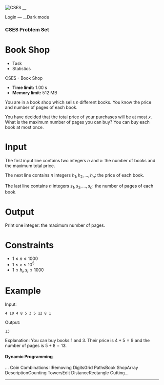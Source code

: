 ![CSES](/logo.png?1) __

Login — __Dark mode

### CSES Problem Set

# Book Shop

  * Task
  * Statistics

CSES - Book Shop

  * **Time limit:** 1.00 s
  * **Memory limit:** 512 MB

You are in a book shop which sells $n$ different books. You know the price and
number of pages of each book.

You have decided that the total price of your purchases will be at most $x$.
What is the maximum number of pages you can buy? You can buy each book at most
once.

# Input

The first input line contains two integers $n$ and $x$: the number of books
and the maximum total price.

The next line contains $n$ integers $h_1,h_2,\ldots,h_n$: the price of each
book.

The last line contains $n$ integers $s_1,s_2,\ldots,s_n$: the number of pages
of each book.

# Output

Print one integer: the maximum number of pages.

# Constraints

  * $1 \le n \le 1000$
  * $1 \le x \le 10^5$
  * $1 \le h_i, s_i \le 1000$

# Example

Input:

``` 4 10 4 8 5 3 5 12 8 1 ```

Output:

``` 13 ```

Explanation: You can buy books 1 and 3. Their price is $4+5=9$ and the number
of pages is $5+8=13$.

#### Dynamic Programming

... Coin Combinations IIRemoving DigitsGrid PathsBook ShopArray
DescriptionCounting TowersEdit DistanceRectangle Cutting...

* * *

